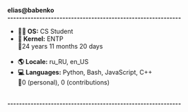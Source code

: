 **elias@babenko**<br>
**------------------------------------------------------------**<br>
- **👨‍🎓 OS:**            CS Student<br>
- **🧠 Kernel:**        ENTP<br>
24 years 11 months 20 days<br><br>
- **🌎 Locale:**        ru_RU, en_US<br>
- **💻 Languages:**     Python, Bash, JavaScript, C++<br>
0 (personal), 0 (contributions)<br><br>

**------------------------------------------------------------**
